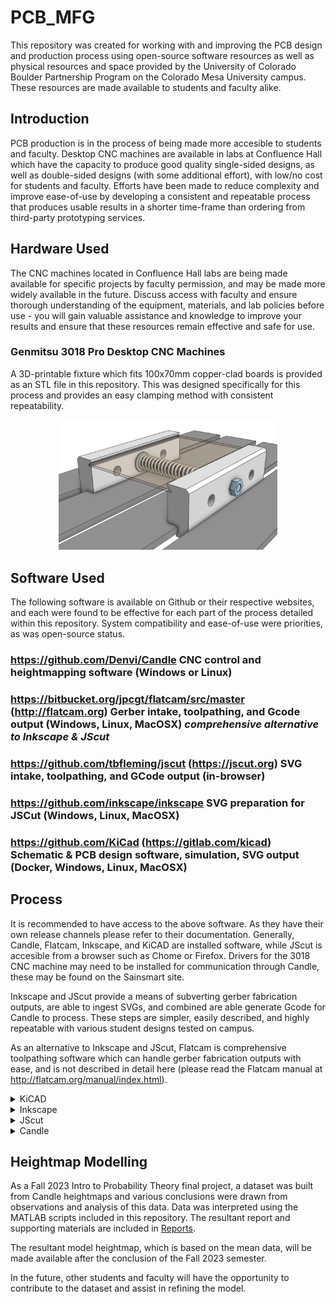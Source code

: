 # PCB_MFG
This repository was created for working with and improving the PCB design and production process using open-source software resources as well as physical resources and space provided by the University of Colorado Boulder Partnership Program on the Colorado Mesa University campus. These resources are made available to students and faculty alike.

## Introduction
PCB production is in the process of being made more accesible to students and faculty. Desktop CNC machines are available in labs at Confluence Hall which have the capacity to produce good quality single-sided designs, as well as double-sided designs (with some additional effort), with low/no cost for students and faculty. Efforts have been made to reduce complexity and improve ease-of-use by developing a consistent and repeatable process that produces usable results in a shorter time-frame than ordering from third-party prototyping services.

## Hardware Used
The CNC machines located in Confluence Hall labs are being made available for specific projects by faculty permission, and may be made more widely available in the future. Discuss access with faculty and ensure thorough understanding of the equipment, materials, and lab policies before use - you will gain valuable assistance and knowledge to improve your results and ensure that these resources remain effective and safe for use.

### Genmitsu 3018 Pro Desktop CNC Machines

A 3D-printable fixture which fits 100x70mm copper-clad boards is provided as an STL file in this repository. This was designed specifically for this process and provides an easy clamping method with consistent repeatability.

<p align="center">
  <img src="Example/3018_Fixture.png" width="350" title="100x70mm Fixture Design">
</p>

## Software Used
The following software is available on Github or their respective websites, and each were found to be effective for each part of the process detailed within this repository. System compatibility and ease-of-use were priorities, as was open-source status.

### https://github.com/Denvi/Candle CNC control and heightmapping software (Windows or Linux)

### https://bitbucket.org/jpcgt/flatcam/src/master (http://flatcam.org) Gerber intake, toolpathing, and Gcode output (Windows, Linux, MacOSX) **_comprehensive alternative to Inkscape & JScut_**

### https://github.com/tbfleming/jscut (https://jscut.org) SVG intake, toolpathing, and GCode output (in-browser)

### https://github.com/inkscape/inkscape SVG preparation for JSCut (Windows, Linux, MacOSX)

### https://github.com/KiCad (https://gitlab.com/kicad) Schematic & PCB design software, simulation, SVG output (Docker, Windows, Linux, MacOSX)

## Process
It is recommended to have access to the above software. As they have their own release channels please refer to their documentation. Generally, Candle, Flatcam, Inkscape, and KiCAD are installed software, while JScut is accesible from a browser such as Chome or Firefox. Drivers for the 3018 CNC machine may need to be installed for communication through Candle, these may be found on the Sainsmart site.

Inkscape and JScut provide a means of subverting gerber fabrication outputs, are able to ingest SVGs, and combined are able generate Gcode for Candle to process. These steps are simpler, easily described, and highly repeatable with various student designs tested on campus.

As an alternative to Inkscape and JScut, Flatcam is comprehensive toolpathing software which can handle gerber fabrication outputs with ease, and is not described in detail here (please read the Flatcam manual at http://flatcam.org/manual/index.html).

<details>
  <summary>KiCAD</summary>
Designs start in a KiCAD project. It is possible to start immediately within the PCB editor, however there are advantages to working within a project file and creating a schematic first.

The schematic editor looks and functions similarly to SPICE software, with usability improvements as well as functionality beneficial to full-stack design work. Components may be added to the KiCAD library, but the existing library is sufficient for intermediate designs. Components can be assigned a footprint, which also often includes a 3D model for rendering visuals and checking 3D space conflicts. Python script support extends functionality and allows for some automation, but is not necessary to produce competent results.

<p align="center">
  <img src="Example/KiCAD_Schematic.png" width="350" title="Example Schematic Design in KiCAD">
</p>

The PCB board editor can be entered from the schematic editor. The two documents are linked, and components in the schematic will be inserted into the board editor as footprints. Circuit nets are also shared between the documents. It is possible to auto-place footprints, but it is recommended to manually adjust and rotate components accordingly to make routing easier. The board editor has many layers to manipulate. Most important for prototyping purposes are the top copper layer and the edge cuts layer. The bottom layer and multiple layers beyond this are also accessible (board stackup settings may be edited at any time). Additional vias and PCB specific components that are not typically present on a circuit schematic can be placed in the same manner as in the schematic editor, with a large default library to explore. Pin headers, I/O vias and pads, connectors, and even active trace elements such as Bluetooth or tuned antennae are present and waiting for application in student projects!

<p align="center">
  <img src="Example/KiCAD_PCB.png" width="350" title="Circuit Board Design in KiCAD">
</p>

Once a board design is ready to export, _the process will diverge depending on whether you are ingesting **gerber fabrication files with Flatcam**, or **SVG files with Inkscape and JScut**_. Both are effective for prototyping, though Flatcam is a more advanced option and is not described in detail here (refer to http://flatcam.org/manual/procedures.html as the common precedures here are described well enough to get started). SVG output of individual layers is achieved in the "File → Export → SVG" menu option and selecting each layer to export. For this process it is recommended to select the "Color" and "Board Area Only" radio button options, as well as checking "Print one page per layer". These options have been tested as most compatible when exporting to Inkscape and then JScut for Gcode generation.
</details>

<details>
  <summary>Inkscape</summary>
Each SVG file can be opened in Inkscape to make these files compatible with JScut. This process is brief, and consists of converting all objects present in the SVG into path objects. Select all objects in the graphic area and select the "Path → Object to Path" menu option, followed by the "Path → Stroke to Path" menu option. Exporting this as an SVG with a transparent background is sufficient to progress to JScut.

<p align="center">
  <img src="Example/Filter_DualOp-F_Cu.png" width="350" title="Example SVG Output from Inkscape">
</p>
</details>

<details>
  <summary>JScut</summary>
JScut ingests an SVG file and allows configuring various types of toolpaths followed by export to Gcode. Since the PCB milling operation is a single pass at 0.1mm depth-of-cut (and potentially a second operation for pad and via holes), many settings are unused.

•  It is recommended to select "Make all mm", set Tool Diameter to 0.1mm, set Pass Depth to 0.1mm, set Rapid to 1000mm/min, and set Plunge and Cut to 100mm/min, before moving on to Operations.

•  Select "Open SVG → Local" to open the SVG file exported from Inkscape. If the copper layer graphic does not appear as expected, or appears incomplete or cut off, adjust Inkscape export settings accordingly.

•  If all appears as expected, begin selecting path objects in the graphic to create Operations. Multiple Operations can be created per group of objects selected, for example, select all pad and via holes and select "Create Operation", followed by the "Pocket" drop-down option, and a value of "0.1" for the Deep field. The Operation can be expanded to access additional options, such as boolean operations, margin setting, and milling direction.

•  After the Pocket Operation, select all copper objects such as pours, pads, vias, and traces (this may take some time with complex designs), then select "Create Operation", followed by the "Outside" drop-down option, and again a value of "0.1" for the Deep field. The Pocket and Outside Operations are sufficient for most designs using through-hole or even surface mount components, but there is potential for more advanced toolpathing as well.

•  Select "Simulate GCODE" to verify toolpathing and observe Operation behavior and order.

•  Select "Save GCODE" to save the Gcode file.

<p align="center">
  <img src="Example/JSCut.png" width="350" title="Example Toolpath Output from JScut">
</p>
</details>

<details>
  <summary>Candle</summary>
Candle controls the CNC machine directly over USB or by generating a Gcode file for running on a USB stick inserted in the CNC machine.

•  Ensure Candle is connected to the CNC machine over USB by selecting "Service → Settings" and "Connection" in the pop-up window. The "Connection" drop-down should show a numbered COM option corresponding to the CNC machine - if not, verify the correct drivers have been installed.

•  Close this window and observe the control panel, which may be configured by adjusting settings.
The 3018 Pro CNC machine is capable of making use of the probe and heightmap functions in Candle, which are critical to producing good quality PCB designs.

•  In order to use the continuity probe, where the cutting tool making contact with the PCB surface triggers the probe stop, GRBL commands must be sent to the machine via the command terminal, and the tool head spindle must be connected to a "GND" pin on the control board, and the PCB must be connected to the "A5" pin on the control board. These connections are easily made using alligator clips and male pin headers. These connections must be removed when turning the spindle on - **be sure to always check and check again that these clips are removed from the spindle before turning the spindle on**.

•  The GRBL commands that must be sent to properly set the homing cycle for continuity probing are `$22=1` (homing cycle enable) and `$23=0` (homing cycle direction). Additional GRBL commands are provided in the "GRBL_Settings_Pocket_Guide_Rev_B" document or at www.DIYMachining.com/GRBL.

•  With the homing cycle configured, spindle off, and clips attached, use the control panel to raise the tool head and position the cutting tool over a corner of the PCB. Note the directionality of all controls, and observe the Candle graphical display of the tool head.

•  The Z-home button may be used to slowly lower the tool head until continuity is made and the tool head stops. Zero the machine in Candle by selecting the Zero X, Y, and Z buttons in the control panel.

•  Load the Gcode file generated by JScut by selecting "File → Open" and selecting "All Files (\*.\*)" from the pop-up window drop-down options to view Gcode files.

<p align="center">
  <img src="Example/Candle_GCode_Output.png" width="350" title="Example Gcode File Loaded in Candle">
</p>

•  Once a Gcode file is opened, Candle enables the Heightmap function. Select "Create" (or optionally apply the modeled heightmap that was developed for rapid prototyping using the fixture design included in this repository).

•  Adjust the Heightmap settings to enclose the design shown in the graphical window, or select the "Auto" button to automatically set parameters.

•  Select reasonable values for the Heightmap Probe Grid. Some parameters may be unfamiliar - "F" is the probe feedrate, "Zt" is the distance to raise the tool head when moving to the next point, and "Zb" is the distance to lower the tool head when probing. If the machine was zeroed previously, then a value of 1.50 for Zt with other values left as default is likely sufficient.

•  Observe the arrangement of the graphical representation of the operation and visually verify that the machine will not crash before selecting "Probe". The routine will run until complete or stop if continuity was made at an unexpected point. If the Heightmap was not able to be completed, try adjusting the "Zt" or "Zb" parameters accordingly, or inspect for other issues, before trying again.

<p align="center">
  <img src="Example/Candle_Heightmapping.png" width="350" title="Example Candle Heightmap Routine Being Performed">
</p>

•  With the Heightmap complete, close the Heightmap mode by selecting "Edit", and select the checkbox "Use Heightmap".

•  Raise the tool head slightly and reset alarms if necessary.

•  Perform additional visual checks to verify the machine will be able to proceed with the milling operation unobstructed, and **remove clips attached to the spindle and PCB before turning the spindle on**.
### Note that the spindle rotates near 10,000 RPM, and the cutting bit could break and create a dangerous situation. Follow lab policies regarding safety and have faculty or senior students familiar with this process verify that everything is in order before turning on the spindle and running milling Gcode.

•  Turn the spindle on and select "Send" to run the operation. Observe the machine safely and while wearing safety glasses.

The routine should complete and the PCB will be ready for final processing, cutting, or hole drilling operations.

<p align="center">
  <img src="Example/KiCAD_Render.png" width="350" title="Example Populated PCB Rendered in KiCAD">
</p>
</details>

## Heightmap Modelling
As a Fall 2023 Intro to Probability Theory final project, a dataset was built from Candle heightmaps and various conclusions were drawn from observations and analysis of this data. Data was interpreted using the MATLAB scripts included in this repository. The resultant report and supporting materials are included in [Reports](/Reports/).

The resultant model heightmap, which is based on the mean data, will be made available after the conclusion of the Fall 2023 semester.

In the future, other students and faculty will have the opportunity to contribute to the dataset and assist in refining the model.
